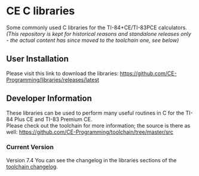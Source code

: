 # CE C libraries
Some commonly used C libraries for the TI-84+CE/TI-83PCE calculators.  
_(This repository is kept for historical reasons and standalone releases only - the actual content has since moved to the toolchain one, see below)_

## User Installation
Please visit this link to download the libraries: https://github.com/CE-Programming/libraries/releases/latest

## Developer Information
These libraries can be used to perform many useful routines in C for the TI-84 Plus CE and TI-83 Premium CE.  
Please check out the toolchain for more information; the source is there as well: https://github.com/CE-Programming/toolchain/tree/master/src

### Current Version
Version 7.4
You can see the changelog in the libraries sections of the [toolchain changelog](https://github.com/CE-Programming/toolchain/blob/master/changelog.md).
